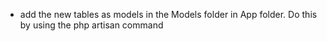- add the new tables as models in the Models folder in App folder. Do this by using the php artisan command